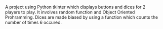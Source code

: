 A project using Python tkinter which displays buttons and dices for 2 players to play. 
It involves random function and Object Oriented Prohramming.
Dices are made biased by using a function which counts the number of times 6 occured.
